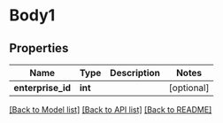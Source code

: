 # Body1

## Properties
Name | Type | Description | Notes
------------ | ------------- | ------------- | -------------
**enterprise_id** | **int** |  | [optional] 

[[Back to Model list]](../README.md#documentation-for-models) [[Back to API list]](../README.md#documentation-for-api-endpoints) [[Back to README]](../README.md)


